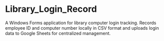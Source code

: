 # Library_Login_Record
A Windows Forms application for library computer login tracking. Records employee ID and computer number locally in CSV format and uploads login data to Google Sheets for centralized management.

